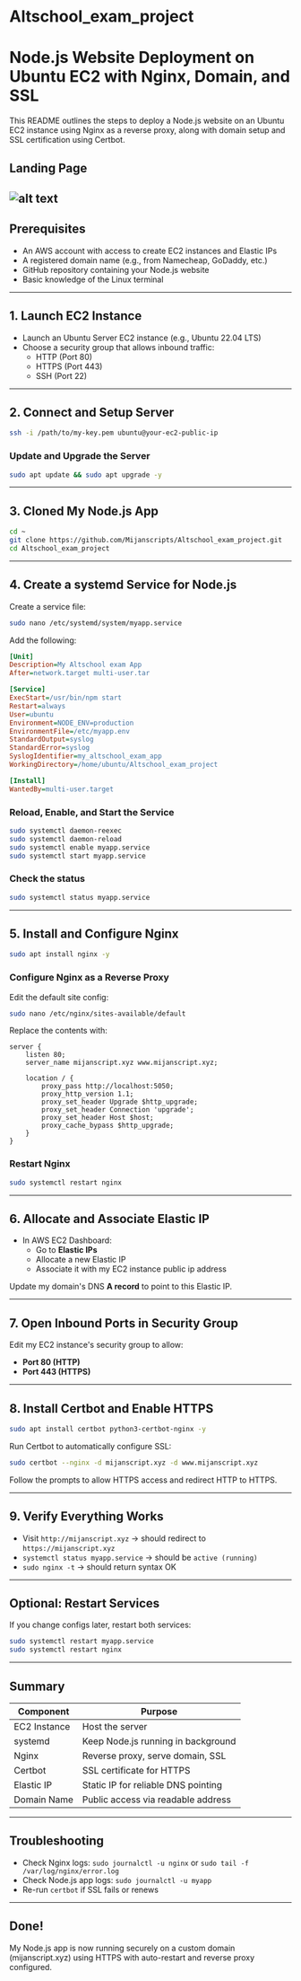 # Altschool_exam_project

# Node.js Website Deployment on Ubuntu EC2 with Nginx, Domain, and SSL

This README outlines the steps to deploy a Node.js website on an Ubuntu EC2 instance using Nginx as a reverse proxy, along with domain setup and SSL certification using Certbot.

##  Landing Page
![alt text](landingpage.png)
---

##  Prerequisites

- An AWS account with access to create EC2 instances and Elastic IPs
- A registered domain name (e.g., from Namecheap, GoDaddy, etc.)
- GitHub repository containing your Node.js website
- Basic knowledge of the Linux terminal

---

##  1. Launch EC2 Instance

- Launch an Ubuntu Server EC2 instance (e.g., Ubuntu 22.04 LTS)
- Choose a security group that allows inbound traffic:
  - HTTP (Port 80)
  - HTTPS (Port 443)
  - SSH (Port 22)

---

##  2. Connect and Setup Server

```bash
ssh -i /path/to/my-key.pem ubuntu@your-ec2-public-ip
```

### Update and Upgrade the Server

```bash
sudo apt update && sudo apt upgrade -y
```

---

##  3. Cloned My Node.js App

```bash
cd ~
git clone https://github.com/Mijanscripts/Altschool_exam_project.git
cd Altschool_exam_project
```


---

##  4. Create a systemd Service for Node.js

Create a service file:

```bash
sudo nano /etc/systemd/system/myapp.service
```

Add the following:

```ini
[Unit]
Description=My Altschool exam App
After=network.target multi-user.tar

[Service]
ExecStart=/usr/bin/npm start
Restart=always
User=ubuntu
Environment=NODE_ENV=production
EnvironmentFile=/etc/myapp.env
StandardOutput=syslog
StandardError=syslog
SyslogIdentifier=my_altschool_exam_app
WorkingDirectory=/home/ubuntu/Altschool_exam_project

[Install]
WantedBy=multi-user.target
```


### Reload, Enable, and Start the Service

```bash
sudo systemctl daemon-reexec
sudo systemctl daemon-reload
sudo systemctl enable myapp.service
sudo systemctl start myapp.service
```

### Check the status

```bash
sudo systemctl status myapp.service
```

---

##  5. Install and Configure Nginx

```bash
sudo apt install nginx -y
```

### Configure Nginx as a Reverse Proxy

Edit the default site config:

```bash
sudo nano /etc/nginx/sites-available/default
```

Replace the contents with:

```nginx
server {
    listen 80;
    server_name mijanscript.xyz www.mijanscript.xyz;

    location / {
        proxy_pass http://localhost:5050;
        proxy_http_version 1.1;
        proxy_set_header Upgrade $http_upgrade;
        proxy_set_header Connection 'upgrade';
        proxy_set_header Host $host;
        proxy_cache_bypass $http_upgrade;
    }
}
```

### Restart Nginx

```bash
sudo systemctl restart nginx
```

---

##  6. Allocate and Associate Elastic IP

- In AWS EC2 Dashboard:
  - Go to **Elastic IPs**
  - Allocate a new Elastic IP
  - Associate it with my EC2 instance public ip address

Update my domain's DNS **A record** to point to this Elastic IP.

---

##  7. Open Inbound Ports in Security Group

Edit my EC2 instance's security group to allow:

- **Port 80 (HTTP)**
- **Port 443 (HTTPS)**

---

##  8. Install Certbot and Enable HTTPS

```bash
sudo apt install certbot python3-certbot-nginx -y
```

Run Certbot to automatically configure SSL:

```bash
sudo certbot --nginx -d mijanscript.xyz -d www.mijanscript.xyz
```

Follow the prompts to allow HTTPS access and redirect HTTP to HTTPS.

---

##  9. Verify Everything Works

- Visit `http://mijanscript.xyz` → should redirect to `https://mijanscript.xyz`
- `systemctl status myapp.service` → should be `active (running)`
- `sudo nginx -t` → should return syntax OK

---

##  Optional: Restart Services

If you change configs later, restart both services:

```bash
sudo systemctl restart myapp.service
sudo systemctl restart nginx
```

---

##  Summary

| Component       | Purpose                                  |
|----------------|-------------------------------------------|
| EC2 Instance    | Host the server                          |
| systemd         | Keep Node.js running in background       |
| Nginx           | Reverse proxy, serve domain, SSL         |
| Certbot         | SSL certificate for HTTPS                |
| Elastic IP      | Static IP for reliable DNS pointing      |
| Domain Name     | Public access via readable address       |

---

##  Troubleshooting

- Check Nginx logs: `sudo journalctl -u nginx` or `sudo tail -f /var/log/nginx/error.log`
- Check Node.js app logs: `sudo journalctl -u myapp`
- Re-run `certbot` if SSL fails or renews

---

##  Done!

My Node.js app is now running securely on a custom domain (mijanscript.xyz) using HTTPS with auto-restart and reverse proxy configured.
